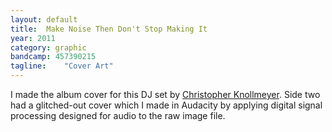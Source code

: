 ```yaml
---
layout: default
title:  Make Noise Then Don't Stop Making It
year: 2011
category: graphic
bandcamp: 457390215
tagline:    "Cover Art"
---
```

I made the album cover for this DJ set by [Christopher Knollmeyer](//leaftype.net). Side two had a glitched-out cover which I made in Audacity by applying digital signal processing designed for audio to the raw image file.

